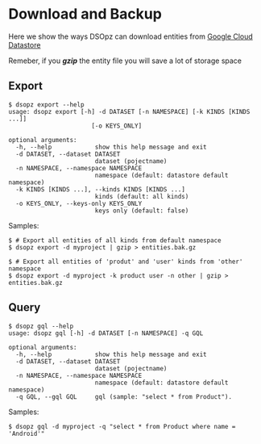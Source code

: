 # Download and Backup

Here we show the ways DSOpz can download entities from [Google Cloud Datastore](https://cloud.google.com/datastore/)

Remeber, if you ***gzip*** the entity file you will save a lot of storage space

## Export

```shell
$ dsopz export --help
usage: dsopz export [-h] -d DATASET [-n NAMESPACE] [-k KINDS [KINDS ...]]
                       [-o KEYS_ONLY]

optional arguments:
  -h, --help            show this help message and exit
  -d DATASET, --dataset DATASET
                        dataset (pojectname)
  -n NAMESPACE, --namespace NAMESPACE
                        namespace (default: datastore default namespace)
  -k KINDS [KINDS ...], --kinds KINDS [KINDS ...]
                        kinds (default: all kinds)
  -o KEYS_ONLY, --keys-only KEYS_ONLY
                        keys only (default: false)
```

Samples:

```shell
$ # Export all entities of all kinds from default namespace
$ dsopz export -d myproject | gzip > entities.bak.gz 

$ # Export all entities of 'produt' and 'user' kinds from 'other' namespace
$ dsopz export -d myproject -k product user -n other | gzip > entities.bak.gz 
```

## Query

```shell
$ dsopz gql --help
usage: dsopz gql [-h] -d DATASET [-n NAMESPACE] -q GQL

optional arguments:
  -h, --help            show this help message and exit
  -d DATASET, --dataset DATASET
                        dataset (pojectname)
  -n NAMESPACE, --namespace NAMESPACE
                        namespace (default: datastore default namespace)
  -q GQL, --gql GQL     gql (sample: "select * from Product").
```

Samples:

```shell
$ dsopz gql -d myproject -q "select * from Product where name = 'Android'"
```

